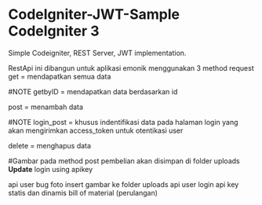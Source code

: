 # CodeIgniter-JWT-Sample CodeIgniter 3

Simple Codeigniter, REST Server, JWT implementation.

RestApi ini dibangun untuk aplikasi emonik menggunakan 3 method request get = mendapatkan semua data

#NOTE getbyID = mendapatkan data berdasarkan id

post = menambah data

#NOTE login_post = khusus indentifikasi data pada halaman login yang akan mengirimkan access_token untuk otentikasi user

delete = menghapus data

#Gambar pada method post pembelian akan disimpan di folder uploads
**Update**
login using apikey

api user bug foto insert gambar ke folder uploads
api user login 
api key statis dan dinamis
bill of material (perulangan)

